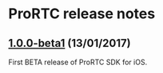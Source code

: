 ProRTC release notes
==============================

## [1.0.0-beta1](https://github.com/ProRTC/ProRTC/releases/tag/1.0.0-beta1) (13/01/2017)

First BETA release of ProRTC SDK for iOS.

